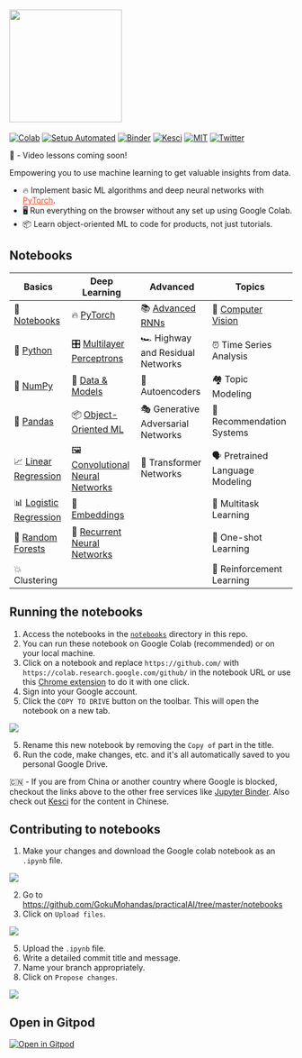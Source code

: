 # <img src="https://github.com/GokuMohandas/practicalAI/blob/master/images/logo.png" width="200" />

[![Colab](https://img.shields.io/badge/launch-Colab-orange.svg)](https://github.com/GokuMohandas/practicalAI#notebooks)
[![Setup Automated](https://img.shields.io/badge/setup-automated-blue?logo=gitpod)](https://gitpod.io/#https://github.com/GokuMohandas/practicalAI)
[![Binder](https://img.shields.io/badge/launch-Jupyter-45aaf2.svg)](https://mybinder.org/v2/gh/GokuMohandas/practicalAI/master)
[![Kesci](https://img.shields.io/badge/Kesci-中文-cd201f.svg)](https://www.kesci.com/home/column/5c20e4c5916b6200104eea63)
[![MIT](https://img.shields.io/badge/license-MIT-5eba00.svg)](https://github.com/GokuMohandas/practicalAI/blob/master/LICENSE)
[![Twitter](https://img.shields.io/twitter/follow/GokuMohandas.svg?label=Follow&style=social)](https://twitter.com/GokuMohandas)

🎥 - Video lessons coming soon!

Empowering you to use machine learning to get valuable insights from data.
- 🔥 Implement basic ML algorithms and deep neural networks with <a href="https://pytorch.org/" target="_blank" style="color:#ee4c2c">PyTorch</a>.
- 🖥️ Run everything on the browser without any set up using Google Colab.
- 📦 Learn object-oriented ML to code for products, not just tutorials.

## Notebooks
|Basics|Deep Learning|Advanced|Topics|
|-|-|-|-|
| 📓 [Notebooks](https://colab.research.google.com/github/GokuMohandas/practicalAI/blob/master/notebooks/00_Notebooks.ipynb)|🔥 [PyTorch](https://colab.research.google.com/github/GokuMohandas/practicalAI/blob/master/notebooks/07_PyTorch.ipynb)|📚 [Advanced RNNs](https://colab.research.google.com/github/GokuMohandas/practicalAI/blob/master/notebooks/14_Advanced_RNNs.ipynb)|📸 [Computer Vision](https://colab.research.google.com/github/GokuMohandas/practicalAI/blob/master/notebooks/15_Computer_Vision.ipynb)|
| 🐍 [Python](https://colab.research.google.com/github/GokuMohandas/practicalAI/blob/master/notebooks/01_Python.ipynb)|🎛️ [Multilayer Perceptrons](https://colab.research.google.com/github/GokuMohandas/practicalAI/blob/master/notebooks/08_Multilayer_Perceptron.ipynb)|🏎️ Highway and Residual Networks|⏰ Time Series Analysis|
|🔢 [NumPy](https://colab.research.google.com/github/GokuMohandas/practicalAI/blob/master/notebooks/02_NumPy.ipynb)|🔎 [Data & Models](https://colab.research.google.com/github/GokuMohandas/practicalAI/blob/master/notebooks/09_Data_and_Models.ipynb)|🔮 Autoencoders|🏘️ Topic Modeling|
| 🐼 [Pandas](https://colab.research.google.com/github/GokuMohandas/practicalAI/blob/master/notebooks/03_Pandas.ipynb) |📦 [Object-Oriented ML](https://colab.research.google.com/github/GokuMohandas/practicalAI/blob/master/notebooks/10_Object_Oriented_ML.ipynb)|🎭 Generative Adversarial Networks|🛒 Recommendation Systems|
|📈 [Linear Regression](https://colab.research.google.com/github/GokuMohandas/practicalAI/blob/master/notebooks/04_Linear_Regression.ipynb)|🖼️ [Convolutional Neural Networks](https://colab.research.google.com/github/GokuMohandas/practicalAI/blob/master/notebooks/11_Convolutional_Neural_Networks.ipynb)|🐝 Transformer Networks|🗣️ Pretrained Language Modeling|
|📊 [Logistic Regression](https://colab.research.google.com/github/GokuMohandas/practicalAI/blob/master/notebooks/05_Logistic_Regression.ipynb)|📝 [Embeddings](https://colab.research.google.com/github/GokuMohandas/practicalAI/blob/master/notebooks/12_Embeddings.ipynb)||🤷 Multitask Learning|
|🌳 [Random Forests](https://colab.research.google.com/github/GokuMohandas/practicalAI/blob/master/notebooks/06_Random_Forests.ipynb)|📗 [Recurrent Neural Networks](https://colab.research.google.com/github/GokuMohandas/practicalAI/blob/master/notebooks/13_Recurrent_Neural_Networks.ipynb)||🎯 One-shot Learning|
|💥 Clustering|||🍒 Reinforcement Learning|

## Running the notebooks
1. Access the notebooks in the [`notebooks`](https://github.com/GokuMohandas/practicalAI/tree/master/notebooks) directory in this repo.
2. You can run these notebook on Google Colab (recommended) or on your local machine.
3. Click on a notebook and replace `https://github.com/` with `https://colab.research.google.com/github/` in the notebook URL or use this [Chrome extension](https://chrome.google.com/webstore/detail/open-in-colab/iogfkhleblhcpcekbiedikdehleodpjo) to do it with one click.
4. Sign into your Google account.
5. Click the `COPY TO DRIVE` button on the toolbar. This will open the notebook on a new tab.

<img src="https://raw.githubusercontent.com/GokuMohandas/practicalAI/master/images/copy_to_drive.png">

5. Rename this new notebook by removing the `Copy of` part in the title.
6. Run the code, make changes, etc. and it's all automatically saved to you personal Google Drive.

🇨🇳 - If you are from China or another country where Google is blocked, checkout the links above to the other free services like [Jupyter Binder](https://mybinder.org/v2/gh/GokuMohandas/practicalAI/master). Also check out [Kesci](https://www.kesci.com/home/column/5c20e4c5916b6200104eea63) for the content in Chinese.


## Contributing to notebooks
1. Make your changes and download the Google colab notebook as an `.ipynb` file.

<img src="https://raw.githubusercontent.com/GokuMohandas/practicalAI/master/images/download_ipynb.png">

2. Go to https://github.com/GokuMohandas/practicalAI/tree/master/notebooks
3. Click on `Upload files`.

<img src="https://raw.githubusercontent.com/GokuMohandas/practicalAI/master/images/upload.png">

5. Upload the `.ipynb` file.
6. Write a detailed commit title and message.
7. Name your branch appropriately.
8. Click on `Propose changes`.

<img src="https://raw.githubusercontent.com/GokuMohandas/practicalAI/master/images/commit.png">

## Open in Gitpod

[![Open in Gitpod](https://gitpod.io/button/open-in-gitpod.svg)](https://gitpod.io/#https://github.com/GokuMohandas/practicalAI)
